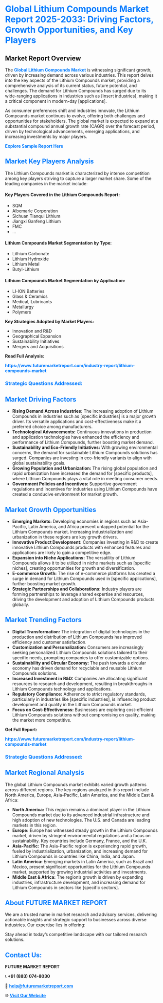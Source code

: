 <h1 style="color: #007BFF;">Global Lithium Compounds Market Report 2025-2033: Driving Factors, Growth Opportunities, and Key Players</h1>

<section id="overview">
<h2>Market Report Overview</h2>
<p>The <a href="https://www.futuremarketreport.com/industry-report/lithium-compounds-market" style="color: #007BFF; text-decoration: none;"><strong>Global Lithium Compounds Market</strong></a> is witnessing significant growth, driven by increasing demand across various industries. This report delves into the key aspects of the Lithium Compounds market, providing a comprehensive analysis of its current status, future potential, and challenges. The demand for Lithium Compounds has surged due to its wide-ranging applications in industries such as [insert industries], making it a critical component in modern-day [applications].</p>
<p>As consumer preferences shift and industries innovate, the Lithium Compounds market continues to evolve, offering both challenges and opportunities for stakeholders. The global market is expected to expand at a substantial compound annual growth rate (CAGR) over the forecast period, driven by technological advancements, emerging applications, and increasing investments by major players.</p>
</section>

<section id="overview">
<p><a href="https://www.futuremarketreport.com/request-sample/reportId=102928" style="color: #007BFF; text-decoration: none;"><strong>Explore Sample Report Here</strong></a></p>
</section>

<section id="key-players">
<h2 style="color: #007BFF;">Market Key Players Analysis</h2>
<p>The Lithium Compounds market is characterized by intense competition among key players striving to capture a larger market share. Some of the leading companies in the market include:</p>
<h4>Key Players Covered in the Lithium Compounds Report:</h4>
<ul><li>SQM</li><li>Albemarle Corporation</li><li>Sichuan Tianqui Lithium</li><li>Jiangxi Ganfeng Lithium</li><li>FMC</li><li>...</li></ul>
<h4>Lithium Compounds Market Segmentation by Type:</h4>
<ul><li>Lithium Carbonate</li><li>Lithium Hydroxide</li><li>Lithium Metal</li><li>Butyl-Lithium</li></ul>

<h4>Lithium Compounds Market Segmentation by Application:</h4>
<ul><li>LI-ION Batteries</li><li>Glass &amp; Ceramics</li><li>Medical, Lubricants</li><li>Metallurgy</li><li>Polymers</li></ul>
<p><strong>Key Strategies Adopted by Market Players:</strong></p>
<ul>
<li>Innovation and R&D</li>
<li>Geographical Expansion</li>
<li>Sustainability Initiatives</li>
<li>Mergers and Acquisitions</li>
</ul>
</section>

<section>
<p><strong>Read Full Analysis: </strong></p><a href="https://www.futuremarketreport.com/industry-report/lithium-compounds-market" style="color: #007BFF; text-decoration: none;"><strong>https://www.futuremarketreport.com/industry-report/lithium-compounds-market</strong></a>
<h3 style="color: #007BFF;">Strategic Questions Addressed:</h3>
</section>

<section id="driving-factors">
<h2 style="color: #007BFF;">Market Driving Factors</h2>
<ul>
<li><strong>Rising Demand Across Industries:</strong> The increasing adoption of Lithium Compounds in industries such as [specific industries] is a major growth driver. Its versatile applications and cost-effectiveness make it a preferred choice among manufacturers.</li>
<li><strong>Technological Advancements:</strong> Continuous innovations in production and application technologies have enhanced the efficiency and performance of Lithium Compounds, further boosting market demand.</li>
<li><strong>Sustainability and Eco-Friendly Initiatives:</strong> With growing environmental concerns, the demand for sustainable Lithium Compounds solutions has surged. Companies are investing in eco-friendly variants to align with global sustainability goals.</li>
<li><strong>Growing Population and Urbanization:</strong> The rising global population and rapid urbanization have increased the demand for [specific products], where Lithium Compounds plays a vital role in meeting consumer needs.</li>
<li><strong>Government Policies and Incentives:</strong> Supportive government regulations and incentives for industries using Lithium Compounds have created a conducive environment for market growth.</li>
</ul>
</section>

<section id="growth-opportunities">
<h2 style="color: #007BFF;">Market Growth Opportunities</h2>
<ul>
<li><strong>Emerging Markets:</strong> Developing economies in regions such as Asia-Pacific, Latin America, and Africa present untapped potential for the Lithium Compounds market. Increasing industrialization and urbanization in these regions are key growth drivers.</li>
<li><strong>Innovative Product Development:</strong> Companies investing in R&D to create innovative Lithium Compounds products with enhanced features and applications are likely to gain a competitive edge.</li>
<li><strong>Expansion into Niche Applications:</strong> The versatility of Lithium Compounds allows it to be utilized in niche markets such as [specific niches], creating opportunities for growth and diversification.</li>
<li><strong>E-commerce Growth:</strong> The rise of e-commerce platforms has created a surge in demand for Lithium Compounds used in [specific applications], further boosting market growth.</li>
<li><strong>Strategic Partnerships and Collaborations:</strong> Industry players are forming partnerships to leverage shared expertise and resources, driving the development and adoption of Lithium Compounds products globally.</li>
</ul>
</section>

<section id="trending-factors">
<h2 style="color: #007BFF;">Market Trending Factors</h2>
<ul>
<li><strong>Digital Transformation:</strong> The integration of digital technologies in the production and distribution of Lithium Compounds has improved efficiency and customer satisfaction.</li>
<li><strong>Customization and Personalization:</strong> Consumers are increasingly seeking personalized Lithium Compounds solutions tailored to their specific needs, prompting companies to offer customizable options.</li>
<li><strong>Sustainability and Circular Economy:</strong> The push towards a circular economy has driven demand for recyclable and reusable Lithium Compounds solutions.</li>
<li><strong>Increased Investment in R&D:</strong> Companies are allocating significant resources to research and development, resulting in breakthroughs in Lithium Compounds technology and applications.</li>
<li><strong>Regulatory Compliance:</strong> Adherence to strict regulatory standards, particularly in industries like [specific industries], is influencing product development and quality in the Lithium Compounds market.</li>
<li><strong>Focus on Cost-Effectiveness:</strong> Businesses are exploring cost-efficient Lithium Compounds solutions without compromising on quality, making the market more competitive.</li>
</ul>
</section>

<section>
<p><strong>Get Full Report: </strong></p><a href="https://www.futuremarketreport.com/industry-report/lithium-compounds-market" style="color: #007BFF; text-decoration: none;"><strong>https://www.futuremarketreport.com/industry-report/lithium-compounds-market</strong></a>
<h3 style="color: #007BFF;">Strategic Questions Addressed:</h3>
</section>


<section id="regional-analysis">
<h2 style="color: #007BFF;">Market Regional Analysis</h2>
<p>The global Lithium Compounds market exhibits varied growth patterns across different regions. The key regions analyzed in this report include North America, Europe, Asia-Pacific, Latin America, and the Middle East & Africa:</p>
<ul>
<li><strong>North America:</strong> This region remains a dominant player in the Lithium Compounds market due to its advanced industrial infrastructure and high adoption of new technologies. The U.S. and Canada are leading markets in this region.</li>
<li><strong>Europe:</strong> Europe has witnessed steady growth in the Lithium Compounds market, driven by stringent environmental regulations and a focus on sustainability. Key countries include Germany, France, and the U.K.</li>
<li><strong>Asia-Pacific:</strong> The Asia-Pacific region is experiencing rapid growth, fueled by industrialization, urbanization, and increasing demand for Lithium Compounds in countries like China, India, and Japan.</li>
<li><strong>Latin America:</strong> Emerging markets in Latin America, such as Brazil and Mexico, present significant opportunities for the Lithium Compounds market, supported by growing industrial activities and investments.</li>
<li><strong>Middle East & Africa:</strong> The region’s growth is driven by expanding industries, infrastructure development, and increasing demand for Lithium Compounds in sectors like [specific sectors].</li>
</ul>
</section>

<footer>
<h2 style="color: #007BFF;">About FUTURE MARKET REPORT</h2>
<p>We are a trusted name in market research and advisory services, delivering actionable insights and strategic support to businesses across diverse industries. Our expertise lies in offering:</p>

<p>Stay ahead in today’s competitive landscape with our tailored research solutions.</p>

<h2 style="color: #007BFF;">Contact Us:</h2>
<p><strong>FUTURE MARKET REPORT</strong></p>
<p>📞 <strong>+91 (883) 074-8030</strong></p>
<p>📧 <strong><a href="mailto:help@futuremarketreport.com" style="color: #007BFF;">help@futuremarketreport.com</a></strong></p>
<p>🌐 <strong><a href="https://www.futuremarketreport.com/" style="color: #007BFF;">Visit Our Website</a></strong></p>
</footer>